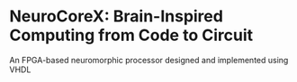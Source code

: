 # NeuroCoreX: Brain-Inspired Computing from Code to Circuit

An FPGA-based neuromorphic processor designed and implemented using VHDL
